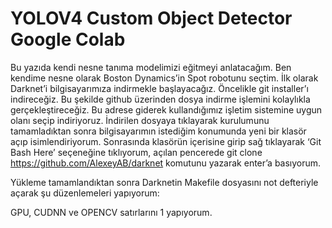 # YOLOV4 Custom Object Detector Google Colab 

Bu yazıda kendi nesne tanıma modelimizi eğitmeyi anlatacağım. Ben kendime nesne olarak Boston Dynamics’in Spot robotunu seçtim.
İlk olarak Darknet’i bilgisayarımıza indirmekle başlayacağız. Öncelikle git installer’ı indireceğiz. Bu şekilde github üzerinden dosya indirme işlemini kolaylıkla gerçekleştireceğiz.
Bu adrese giderek kullandığımız işletim sistemine uygun olanı seçip indiriyoruz. İndirilen dosyaya tıklayarak kurulumunu tamamladıktan sonra bilgisayarımın istediğim konumunda yeni bir klasör açıp isimlendiriyorum. Sonrasında klasörün içerisine girip sağ tıklayarak ‘Git Bash Here’ seçeneğine tıklıyorum, açılan pencerede
git clone https://github.com/AlexeyAB/darknet komutunu yazarak enter’a basıyorum.

Yükleme tamamlandıktan sonra Darknetin Makefile dosyasını not defteriyle açarak şu düzenlemeleri yapıyorum:

GPU, CUDNN ve OPENCV satırlarını 1 yapıyorum.
